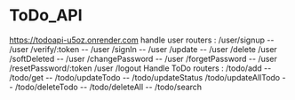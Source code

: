 # ToDo_API

https://todoapi-u5oz.onrender.com
handle user routers :
/user/signup  -- /user /verify/:token  -- /user /signIn  -- /user /update  -- /user /delete
/user /softDeleted --  /user /changePassword -- /user /forgetPassword -- /user /resetPassword/:token
/user /logout
Handle ToDo routers :
/todo/add   -- /todo/get  -- /todo/updateTodo  -- /todo/updateStatus
/todo/updateAllTodo  --  /todo/deleteTodo  -- /todo/deleteAll  -- /todo/search
